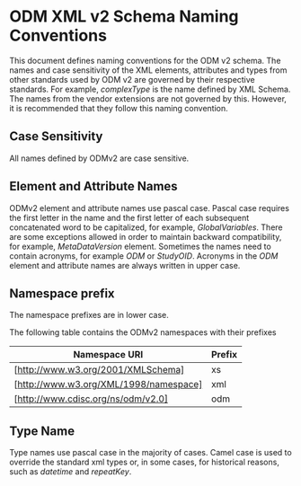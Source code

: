 # ODM XML v2 Schema Naming Conventions

This document defines naming conventions for the ODM v2 schema. The names and case sensitivity of the XML elements, attributes and types from other standards used by ODM v2 are governed by their respective standards. For example, *complexType* is the name defined by XML Schema. The names from the vendor extensions are not governed by this. However, it is recommended that they follow this naming convention.

## Case Sensitivity

All names defined by ODMv2 are case sensitive.

## Element and Attribute Names

ODMv2 element and attribute names use pascal case. Pascal case requires the first letter in the name and the first letter of each subsequent concatenated word to be capitalized, for example, *GlobalVariables*. There are some exceptions allowed in order to maintain backward compatibility, for example, *MetaDataVersion* element. Sometimes the names need to contain acronyms, for example *ODM* or *StudyOID*. Acronyms in the *ODM* element and attribute names are always written in upper case.

## Namespace prefix

The namespace prefixes are in lower case.

The following table contains the ODMv2 namespaces with their prefixes

| Namespace URI                                      | Prefix  |
|----------------------------------------------------|---------|
| [http://www.w3.org/2001/XMLSchema]                 | xs      |
| [http://www.w3.org/XML/1998/namespace]             | xml     |
| [http://www.cdisc.org/ns/odm/v2.0]                 | odm     |

[http://www.w3.org/2001/XMLSchema]: http://www.w3.org/2001/XMLSchema
[http://www.w3.org/XML/1998/namespace]: http://www.w3.org/XML/1998/namespace
[http://www.cdisc.org/ns/odm/v2.0]: http://www.cdisc.org/ns/odm/v2.0

## Type Name

Type names use pascal case in the majority of cases. Camel case is used to override the standard xml types or, in some cases, for historical reasons, such as *datetime* and *repeatKey*.
